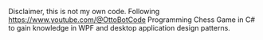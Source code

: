 Disclaimer, this is not my own code. Following https://www.youtube.com/@OttoBotCode Programming Chess Game in C# to gain knowledge in WPF and desktop application design patterns.
